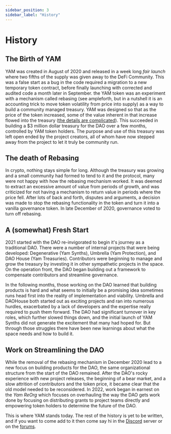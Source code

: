 ```yaml
---
sidebar_position: 3
sidebar_label: "History"
---
```


# History

## The Birth of YAM

YAM was created in August of 2020 and released in a week long *fair launch* where two fifths of the supply was given away to the DeFi Community. This was a false start as a bug in the code required a migration to a new temporary token contract, before finally launching with corrected and audited code a month later in September. the YAM token was an experiment with a mechanism called rebasing (see ampleforth, but in a nutshell it is an accounting trick to move token volatility from price into supply) as a way to build a community managed treasury. YAM was designed so that as the price of the token increased, some of the value inherent in that increase flowed into the treasury ([the details are complicated](_rebasing_info.md)). This succeeded in building a $3 million dollar treasury for the DAO over a few months, controlled by YAM token holders. The purpose and use of this treasury was left open ended by the project creators, all of whom have now stepped away from the project to let it truly be community run.

## The death of Rebasing

In crypto, nothing stays simple for long. Although the treasury was growing and a small community had formed to tend to it and the protocol, many were not happy with how the rebasing mechanism worked. It was deemed to extract an excessive amount of value from periods of growth, and was criticized for not having a mechanism to return value in periods where the price fell. After lots of back and forth, disputes and arguments, a decision was made to stop the rebasing functionality in the token and turn it into a vanilla governance token. In late December of 2020, governance voted to turn off rebasing.

## A (somewhat) Fresh Start

2021 started with the DAO re-invigorated to begin it's journey as a traditional DAO. There were a number of internal projects that were being developed: Degenerative (Yam Synths), Umbrella (Yam Protection), and DAO House (Yam Treasuries). Contributors were beginning to manage and grow the treasury by investing it in other sympathetic projects in the space. On the operation front, the DAO began building out a framework to compensate contributors and streamline governance.

In the following months, those working on the DAO learned that building products is hard and what seems to initially be a promising idea sometimes runs head first into the reality of implementation and viability. Umbrella and DAOHouse both started out as exciting projects and ran into numerous hurdles, exacerbated by a lack of developers and the expertise really required to push them forward. The DAO had significant turnover in key roles, which further slowed things down, and the initial launch of YAM Synths did not generate the excitement that many had hoped for. But through those struggles there have been new learnings about what the space needs and how to build it. 

## Work on Streamlining the DAO

While the removal of the rebasing mechanism in December 2020 lead to a new focus on building products for the DAO, the same organizational structure from the start of the DAO remained. After the DAO's rocky experience with new project releases, the beginning of a bear market, and a slow attrition of contributors and the token price, it became clear that the old model needed to be reconsidered. In 2022, work began in earnest on the *Yam ReOrg* which focuses on overhauling the way the DAO gets work done by focusing on distributing grants to project teams directly and empowering token holders to determine the future of the DAO.

This is where YAM stands today. The rest of the history is yet to be written, and if you want to come add to it then come say hi in the [Discord](https://discord.gg/qceE8SQjXs) server or on the [forums](https://forum.yam.finance/).
